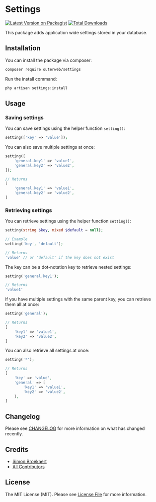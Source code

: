 # Settings

[![Latest Version on Packagist](https://img.shields.io/packagist/v/outerweb/settings.svg?style=flat-square)](https://packagist.org/packages/outerweb/settings)
[![Total Downloads](https://img.shields.io/packagist/dt/outerweb/settings.svg?style=flat-square)](https://packagist.org/packages/outerweb/settings)

This package adds application wide settings stored in your database.

## Installation

You can install the package via composer:

```bash
composer require outerweb/settings
```

Run the install command:

```bash
php artisan settings:install
```

## Usage

### Saving settings

You can save settings using the helper function `setting()`:

```php
setting(['key' => 'value']);
```

You can also save multiple settings at once:

```php
setting([
    'general.key1' => 'value1',
    'general.key2' => 'value2',
]);

// Returns
[
    'general.key1' => 'value1',
    'general.key2' => 'value2',
]
```

### Retrieving settings

You can retrieve settings using the helper function `setting()`:

```php
setting(string $key, mixed $default = null);

// Example
setting('key', 'default');

// Returns
'value' // or 'default' if the key does not exist
```

The key can be a dot-notation key to retrieve nested settings:

```php
setting('general.key1');

// Returns
'value1'
```

If you have multiple settings with the same parent key, you can retrieve them all at once:

```php
setting('general');

// Returns
[
    'key1' => 'value1',
    'key2' => 'value2',
]
```

You can also retrieve all settings at once:

```php
setting('*');

// Returns
[
    'key' => 'value',
    'general' => [
        'key1' => 'value1',
        'key2' => 'value2',
    ],
]
```

## Changelog

Please see [CHANGELOG](CHANGELOG.md) for more information on what has changed recently.

## Credits

- [Simon Broekaert](https://github.com/SimonBroekaert)
- [All Contributors](../../contributors)

## License

The MIT License (MIT). Please see [License File](LICENSE.md) for more information.
